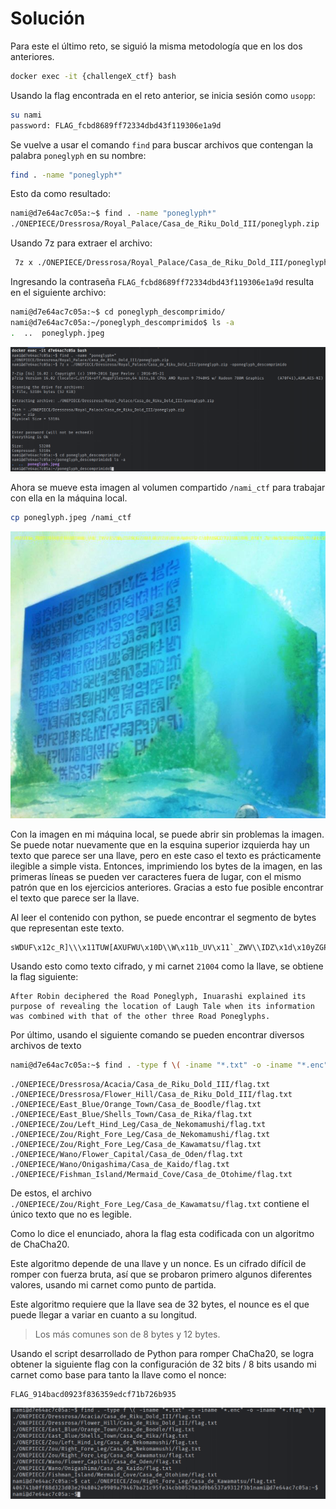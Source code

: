 # Solución

Para este el último reto, se siguió la misma metodología que en los dos anteriores.

```bash
docker exec -it {challengeX_ctf} bash
```

Usando la flag encontrada en el reto anterior, se inicia sesión como `usopp`:

```bash
su nami
password: FLAG_fcbd8689ff72334dbd43f119306e1a9d
```

Se vuelve a usar el comando `find` para buscar archivos que contengan la palabra `poneglyph` en su nombre:

```bash
find . -name "poneglyph*"
```

Esto da como resultado:

```bash
nami@d7e64ac7c05a:~$ find . -name "poneglyph*"
./ONEPIECE/Dressrosa/Royal_Palace/Casa_de_Riku_Dold_III/poneglyph.zip
```

Usando 7z para extraer el archivo:
```bash
 7z x ./ONEPIECE/Dressrosa/Royal_Palace/Casa_de_Riku_Dold_III/poneglyph.zip -oponeglyph_descomprimido
```

Ingresando la contraseña `FLAG_fcbd8689ff72334dbd43f119306e1a9d` resulta en el siguiente archivo:

```bash
nami@d7e64ac7c05a:~$ cd poneglyph_descomprimido/
nami@d7e64ac7c05a:~/poneglyph_descomprimido$ ls -a
.  ..  poneglyph.jpeg
```

![Screenshot](https://github.com/markalbrand56/Cifrados-Proyecto-1/blob/main/media/nami_1.png)

Ahora se mueve esta imagen al volumen compartido `/nami_ctf` para trabajar con ella en la máquina local.

```bash
cp poneglyph.jpeg /nami_ctf
```

![poneglyph.jpeg](https://github.com/markalbrand56/Cifrados-Proyecto-1/blob/main/challenges_volumes/nami_ctf/poneglyph.jpeg)

Con la imagen en mi máquina local, se puede abrir sin problemas la imagen. Se puede notar nuevamente que en la esquina superior
izquierda hay un texto que parece ser una llave, pero en este caso el texto es prácticamente ilegible a simple vista.
Entonces, imprimiendo los bytes de la imagen, en las primeras líneas se pueden ver caracteres fuera de lugar, con el mismo
patrón que en los ejercicios anteriores. Gracias a esto fue posible encontrar el texto que parece ser la llave.

Al leer el contenido con python, se puede encontrar el segmento de bytes que representan este texto.

```text
sWDUF\x12c_R]\\\x11TUW[AXUFWU\x10D\\W\x11b_UV\x11`_ZWV\\IDZ\x1d\x10yZGPBQGZX\x10ULB]QYZWU\x10Y@A\x11@EFB^CU\x14]W\x10BQDTQ\\]\\V\x10D\\W\x11\\_WSEY_Z\x12^V\x10xSDWX\x14fP\\U\x14EYU^\x14[EC\x10]\\W_BYSEY_Z\x12FQC\x14Q^]R]\\TT\x10C[EX\x10@ZPD\x10[T\x11DXQ\x12^DXQ@\x11DXFWT\x10b[SU\x10`[\\TW\\MBYC\x1e
```

Usando esto como texto cifrado, y mi carnet `21004` como la llave, se obtiene la flag siguiente:

```text
After Robin deciphered the Road Poneglyph, Inuarashi explained its purpose of revealing the location of Laugh Tale when its information was combined with that of the other three Road Poneglyphs.
```

Por último, usando el siguiente comando se pueden encontrar diversos archivos de texto

```bash
nami@d7e64ac7c05a:~$ find . -type f \( -iname "*.txt" -o -iname "*.enc" -o -iname "*.flag" \)
```

```text
./ONEPIECE/Dressrosa/Acacia/Casa_de_Riku_Dold_III/flag.txt
./ONEPIECE/Dressrosa/Flower_Hill/Casa_de_Riku_Dold_III/flag.txt
./ONEPIECE/East_Blue/Orange_Town/Casa_de_Boodle/flag.txt
./ONEPIECE/East_Blue/Shells_Town/Casa_de_Rika/flag.txt
./ONEPIECE/Zou/Left_Hind_Leg/Casa_de_Nekomamushi/flag.txt
./ONEPIECE/Zou/Right_Fore_Leg/Casa_de_Nekomamushi/flag.txt
./ONEPIECE/Zou/Right_Fore_Leg/Casa_de_Kawamatsu/flag.txt
./ONEPIECE/Wano/Flower_Capital/Casa_de_Oden/flag.txt
./ONEPIECE/Wano/Onigashima/Casa_de_Kaido/flag.txt
./ONEPIECE/Fishman_Island/Mermaid_Cove/Casa_de_Otohime/flag.txt
```

De estos, el archivo `./ONEPIECE/Zou/Right_Fore_Leg/Casa_de_Kawamatsu/flag.txt` contiene el único texto que no es legible.

Como lo dice el enunciado, ahora la flag esta codificada con un algoritmo de ChaCha20. 

Este algoritmo depende de una llave y un nonce. Es un cifrado difícil de romper con fuerza bruta, así que se probaron primero algunos
diferentes valores, usando mi carnet como punto de partida.

Este algoritmo requiere que la llave sea de 32 bytes, el nounce es el que puede llegar a variar en cuanto a su longitud.

> Los más comunes son de 8 bytes y 12 bytes.

Usando el script desarrollado de Python para romper ChaCha20, se logra obtener la siguiente flag con la configuración de 32 bits / 8 bits
usando mi carnet como base para tanto la llave como el nonce:

```text
FLAG_914bacd0923f836359edcf71b726b935
```

![Screenshot](https://github.com/markalbrand56/Cifrados-Proyecto-1/blob/main/media/nami_2.png)
